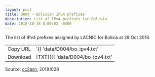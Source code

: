 ```yaml
---
layout: post
title: D004 - Bolivian IPv4 prefixes
description: List of IPv4 prefixes for Bolivia
date: 2018-10-28 8:00:02 -0400
---
```


The list of IPv4 prefixes assigned by LACNIC for Bolivia at 28 Oct 2018.

|          |                                                |
| -------- | ---------------------------------------------- |
| Copy URL | `{{ 'data/D004/bo_ipv4.txt' | absolute_url }}` |
| Download | [TXT]({{ 'data/D004/bo_ipv4.txt'               | relative_url }}) |

Source: [cc2asn](https://www.cc2asn.com/data/bo_ipv4), 20181028

